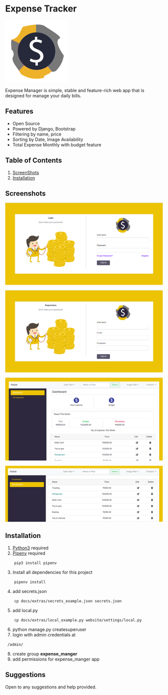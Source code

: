 # Expense Tracker

<img src="accounts/static/images/expense_logo.png" alt="Expense Tracker" width="200px" height="200px"/>

Expense Manager is simple, stable and feature-rich web app that is designed for manage your daily bills.

## Features

* Open Source
* Powered by Django, Bootstrap
* Filtering by name, price
* Sorting by Date, Image Availability
* Total Expense Monthly with budget feature


## Table of Contents
1. [ScreenShots](#screenshots)
2. [Installation](#installation)

## Screenshots

![Login Page](docs/images/login.png "Login")

![Register Page](docs/images/register.png "Register")

![Dashboard Page](docs/images/dashboard.png "Dashboard")

![Expense List Page](docs/images/all_expenses.png "Expense List")

## Installation

1. [Python3](https://www.python.org/downloads/) required
2. [Pipenv](https://docs.pipenv.org/) required
```
    pip3 install pipenv
```
3. Install all dependencies for this project
```
    pipenv install
```
4. add secrets.json
``` 
    cp docs/extras/secrets_example.json secrets.json
```
5. add local.py
```
    cp docs/extras/local_example.py website/settings/local.py
```
6. python manage.py createsuperuser
7. login with admin credentials at
```
 /admin/
 ```
8. create group <strong>expense_manger</strong>
9.  add permissions for expense_manger app


## Suggestions
Open to any suggestions and help provided.
